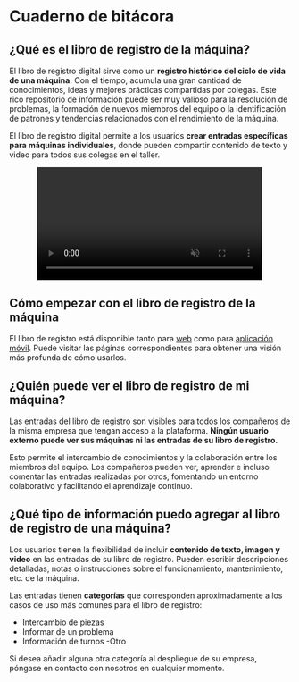 # Cuaderno de bitácora
## ¿Qué es el libro de registro de la máquina?
El libro de registro digital sirve como un **registro histórico del ciclo de vida de una máquina**. Con el tiempo, acumula una gran cantidad de conocimientos, ideas y mejores prácticas compartidas por colegas. Este rico repositorio de información puede ser muy valioso para la resolución de problemas, la formación de nuevos miembros del equipo o la identificación de patrones y tendencias relacionados con el rendimiento de la máquina.

El libro de registro digital permite a los usuarios **crear entradas específicas para máquinas individuales**, donde pueden compartir contenido de texto y video para todos sus colegas en el taller.

<div style="display: flex; justify-content: center; align-items: center;">
    <video width="80%" autoplay loop muted>
        <source src="https://i.imgur.com/ZSVQ7Ja.mp4" type="video/mp4">
    </video>
</div>

## Cómo empezar con el libro de registro de la máquina
El libro de registro está disponible tanto para [web](./logbook_cs.md) como para [aplicación móvil](./logbook_na.md). Puede visitar las páginas correspondientes para obtener una visión más profunda de cómo usarlos.

## ¿Quién puede ver el libro de registro de mi máquina?
Las entradas del libro de registro son visibles para todos los compañeros de la misma empresa que tengan acceso a la plataforma. **Ningún usuario externo puede ver sus máquinas ni las entradas de su libro de registro.**

Esto permite el intercambio de conocimientos y la colaboración entre los miembros del equipo. Los compañeros pueden ver, aprender e incluso comentar las entradas realizadas por otros, fomentando un entorno colaborativo y facilitando el aprendizaje continuo.


## ¿Qué tipo de información puedo agregar al libro de registro de una máquina?
Los usuarios tienen la flexibilidad de incluir **contenido de texto, imagen y video** en las entradas de su libro de registro. Pueden escribir descripciones detalladas, notas o instrucciones sobre el funcionamiento, mantenimiento, etc. de la máquina. 

Las entradas tienen **categorías** que corresponden aproximadamente a los casos de uso más comunes para el libro de registro: 

- Intercambio de piezas
- Informar de un problema
- Información de turnos
-Otro

Si desea añadir alguna otra categoría al despliegue de su empresa, póngase en contacto con nosotros en cualquier momento.